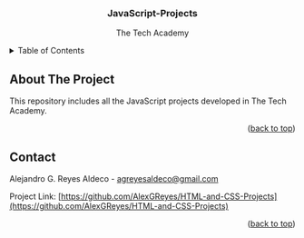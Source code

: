 <div id="top"></div>


<!-- PROJECT LOGO -->
<br />
<div align="center">
  <!--a href="https://github.com/othneildrew/Best-README-Template">
    <img src="images/logo.png" alt="Logo" width="80" height="80">
  </a-->

  <h3 align="center">JavaScript-Projects</h3>

  <p align="center">
    The Tech Academy
    <br />
  </p>
</div>



<!-- TABLE OF CONTENTS -->
<details>
  <summary>Table of Contents</summary>
  <ol>
    <li>
      <a href="#about-the-project">About This Repo</a>
    </li>
    <li><a href="#projects">Projects</a></li>
    <li><a href="#contact">Contact</a></li>
  </ol>
</details>


<!-- ABOUT THE PROJECT -->
## About The Project

<!-- [![Product Name Screen Shot][product-screenshot]](https://example.com)-->

This repository includes all the JavaScript projects developed in The Tech Academy.

<p align="right">(<a href="#top">back to top</a>)</p>


<!-- PROJECTS -->



<!-- CONTACT -->
## Contact

Alejandro G. Reyes Aldeco - agreyesaldeco@gmail.com

Project Link: [https://github.com/AlexGReyes/HTML-and-CSS-Projects](https://github.com/AlexGReyes/HTML-and-CSS-Projects)

<p align="right">(<a href="#top">back to top</a>)</p>

